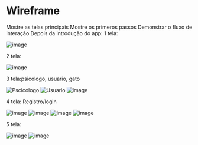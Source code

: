 # Wireframe
Mostre as telas principais
Mostre os primeros passos
Demonstrar o fluxo de interação
Depois da introdução do app:
1 tela:

![image](https://github.com/user-attachments/assets/3f69537a-3195-46b9-bd3d-6874e8d5620c)

2 tela: 

![image](https://github.com/user-attachments/assets/10eb7ac4-50cd-4f1b-b840-f869c34a5660)

3 tela:psicologo, usuario, gato

![Pscicologo](https://github.com/user-attachments/assets/cd22381b-8820-47d8-afe5-4d8dd619a7b6) ![Usuario](https://github.com/user-attachments/assets/92c34608-a982-4adc-9c0e-ab251c2fe1c7) ![image](https://github.com/user-attachments/assets/3f5e6612-635b-40fd-9fe5-c0dfb8fe7dad)

4 tela: Registro/login

![image](https://github.com/user-attachments/assets/bbfe466a-94ee-4248-b144-1c2b23fedef9) ![image](https://github.com/user-attachments/assets/9b8a2e07-ba3c-4781-a76f-607c18502f25)
![image](https://github.com/user-attachments/assets/f474ed59-0d1c-4933-9892-0ed724d03427) ![image](https://github.com/user-attachments/assets/dafe4226-8e5f-4e8b-9ab3-59e783c3c86f)

5 tela: 

![image](https://github.com/user-attachments/assets/3491faaa-4c4c-41c8-9011-701220da49e9) ![image](https://github.com/user-attachments/assets/7235aa5d-69f4-4c44-962f-9c71f91c0cea)







